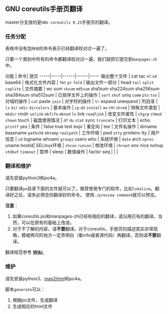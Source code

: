## GNU coreutils手册页翻译

master分支放的是`GNU coreutils 8.23`手册页的翻译。

### 任务分配
表格中没有加`特效`的命令表示已经翻译校对过一遍了。

只要一个类别中所有的命令都翻译校对过一遍，我们就把它提交到`manpages-zh`中。

功能 | 命令| 提交
-----|-----|------|------|-----
输出整个文件 | cat tac `nl` `od` base64 |
格式化文件内容 | `fmt` `pr` `fold` |
输出文件一部分 | head `tail` `split` `csplite` |
文件摘要 | wc sum `cksum` `md5sum` sha1sum sha224sum sha256sum sha384sum sha512sum |
已排序文件上的操作 | `sort` `shuf` uniq `comm` `ptx` `tso` |
对域的操作 | `cut` paste `join` |
对字符的操作 | `tr` expand unexpand |
列目录 | `ls` `dir` `vdir` `dircolors` |
基本操作 | `cp` `dd` `install` `mv` rm `shred` |
特殊文件类型 | `mkdir` rmdir `unlink` `mkfifo` `mknod` `ln` link `readlink` |
改变文件属性 | `chgrp` `chmod` `chown` touch |
磁盘使用情况 | `df` `du` `stat` sync `truncate` |
打印文本 | echo `printf` yes |
条件 | false true test expr |
重定向 | tee |
文件名操作 | dirname basename `pathchk` `mktemp` `realpath` |
工作环境 | pwd `stty` printenv tty |
用户信息 | `id` logname whoami `groups` users who |
系统环境 | `date` arch `nproc` uname hostid|
SELinux环境 | `chcon` `runcon` |
修改环境 | `chroot` env nice nohup `stdbuf` `timeout` |
暂停 | sleep |
数值操作 | factor seq | | | 


### 翻译和维护
请先安装python3和po4a。

只要翻译`po`目录下面的文件就可以了。推荐使用专门的软件，比如`lokalize`。翻译好之后，请务必预览你翻译好的命令。
使用`./preview command`就可以预览。

**注意**：
1. 如果coreutils.po和manpages-zh已经有相应的翻译，请沿用已有的翻译。当然，可以在原有的基础上改进。
2. 对于不了解的内容，请**不要**翻译。对于coreutils，手册页的描述其实非常简略，模棱两可的地方一定弄明白（看info或者源代码）再翻译。否则请**不要**翻译。

翻译规范参考 [**Wiki**](https://github.com/man-pages-zh/wiki/wiki/%E7%BF%BB%E8%AF%91%E8%A7%84%E8%8C%83)。

### 维护
请先安装python3、[man2html](https://github.com/man-pages-zh/man2html)和po4a。

脚本`generate`可以：

1. 根据po文件，生成翻译
2. 生成相应的html文件
